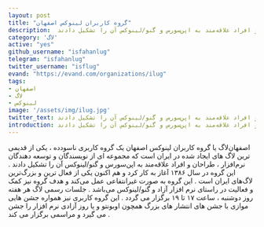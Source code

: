 ```yaml
---
layout: post
title: "گروه کاربران لینوکس اصفهان"
description:  اصفهان‌لاگ یا گروه کاربران لینوکس اصفهان یک گروه کاربری ناسود‌ده که مجموعه ای از نویسندگان و توسعه دهندگان نرم‌افزار ، طراحان و افراد علاقه‌مند به اپن‌سورس و گنو/لینوکس آن را تشکیل دادند
category: 'لاگ'
active: "yes"
github_username: "isfahanlug"
telegram: "isfahanlug"
twitter_username: "isflug"
evand: "https://evand.com/organizations/ilug"
tags:
- اصفهان
- لاگ
- لینوکس
image: '/assets/img/ilug.jpg'
twitter_text: اصفهان‌لاگ یا گروه کاربران لینوکس اصفهان یک گروه کاربری ناسود‌ده که مجموعه ای از نویسندگان و توسعه دهندگان نرم‌افزار ، طراحان و افراد علاقه‌مند به اپن‌سورس و گنو/لینوکس آن را تشکیل دادند
introduction: اصفهان‌لاگ یا گروه کاربران لینوکس اصفهان یک گروه کاربری ناسود‌ده که مجموعه ای از نویسندگان و توسعه دهندگان نرم‌افزار ، طراحان و افراد علاقه‌مند به اپن‌سورس و گنو/لینوکس آن را تشکیل دادند
---
```

اصفهان‌لاگ یا گروه کاربران لینوکس اصفهان یک گروه کاربری ناسود‌ده ، یکی از قدیمی ترین لاگ های ایجاد شده در ایران است که مجموعه ای از نویسندگان و توسعه دهندگان نرم‌افزار ، طراحان و افراد علاقه‌مند به اپن‌سورس و گنو/لینوکس آن را تشکیل دادند . این گروه در سال ۱۳۸۶ آغاز به کار کرد و هم اکنون یکی از فعال ترین و بزرگ‌ترین لاگ‌های ایران است . این گروه به صورت غیرانتفاعی عمل می‌کند و هدف گروه نیز کمک و فعالیت در راستای نرم افزار آزاد و گنو/لینوکس می‌باشد . جلسات رسمی لاگ هر هفته روز دوشنبه ، ساعت ۱۷ تا ۱۹ برگزار می گردد . این گروه کاربری نیز همواره جشن هایی موازی با جشن های انتشار های بزرگ همچون اوبونتو و یا روز آزادی نرم افزار را جشن می گیرد و مراسمی برگزار می کند . 